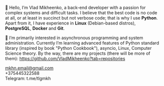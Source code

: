👋 Hello, I’m Vlad Mikheenko, a back-end developer with a passion for complex systems and difficult tasks.
I believe that the best code is no code at all, or at least in succinct but not verbose code; 
that is why I use **Python**. 
Apart from it, I have experience in **Linux** (Debian-based distros), **PostgreSQL**, **Docker** and **Git**.<br>

👀 I’m primarily interested in asynchronous programming and system administration. Currently I’m learning advanced features of Python standard library (inspired by book "Python Cookbook"), asyncio, Linux, Computer Science theory. By the way, there are my projects (there will be more of them): https://github.com/VladMikheenko?tab=repositories 

mkhn.email@gmail.com<br>
+375445322588<br>
Telegram: t.me/tlgmkh
